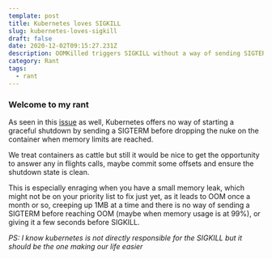 ```yaml
---
template: post
title: Kubernetes loves SIGKILL
slug: kubernetes-loves-sigkill
draft: false
date: 2020-12-02T09:15:27.231Z
description: OOMKilled triggers SIGKILL without a way of sending SIGTERM
category: Rant
tags:
  - rant
---
```

### Welcome to my rant

As seen in this [issue](https://github.com/kubernetes/kubernetes/issues/40157) as well, Kubernetes offers no way of starting a graceful shutdown by sending a SIGTERM before dropping the nuke on the container when memory limits are reached. 

We treat containers as cattle but still it would be nice to get the opportunity to answer any in flights calls, maybe commit some offsets and ensure the shutdown state is clean. 

This is especially enraging when you have a small memory leak, which might not be on your priority list to fix just yet, as it leads to OOM once a month or so, creeping up 1MB at a time and there is no way of sending a SIGTERM before reaching OOM (maybe when memory usage is at 99%), or giving it a few seconds before SIGKILL.

*PS: I know kubernetes is not directly responsible for the SIGKILL but it should be the one making our life easier*
